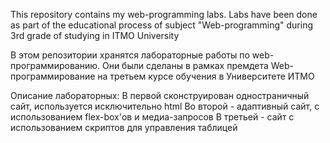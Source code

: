 This repository contains my web-programming labs. Labs have been done as part of the educational process of subject "Web-programming" during 3rd grade of studying in ITMO University

В этом репозитории хранятся лабораторные работы по web-программированию. Они были сделаны в рамках премдета Web-программирование на третьем курсе обучения в Университете ИТМО

Описание лабораторных: В первой сконструирован одностраничный сайт, используется исключительно html
Во второй - адаптивный сайт, с использованием flex-box'ов и медиа-запросов
В третьей - сайт с использованием скриптов для управления таблицей
